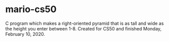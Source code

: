 # mario-cs50
C program which makes a right-oriented pyramid that is as tall and wide as the height you enter between 1-8. Created for CS50 and finished Monday, February 10, 2020. 
